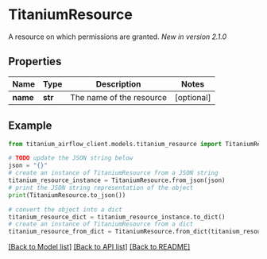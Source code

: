 # TitaniumResource

A resource on which permissions are granted.  *New in version 2.1.0* 

## Properties

Name | Type | Description | Notes
------------ | ------------- | ------------- | -------------
**name** | **str** | The name of the resource | [optional] 

## Example

```python
from titanium_airflow_client.models.titanium_resource import TitaniumResource

# TODO update the JSON string below
json = "{}"
# create an instance of TitaniumResource from a JSON string
titanium_resource_instance = TitaniumResource.from_json(json)
# print the JSON string representation of the object
print(TitaniumResource.to_json())

# convert the object into a dict
titanium_resource_dict = titanium_resource_instance.to_dict()
# create an instance of TitaniumResource from a dict
titanium_resource_from_dict = TitaniumResource.from_dict(titanium_resource_dict)
```
[[Back to Model list]](../README.md#documentation-for-models) [[Back to API list]](../README.md#documentation-for-api-endpoints) [[Back to README]](../README.md)


